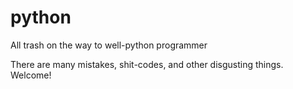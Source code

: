 # python
All trash on the way to well-python programmer


There are many mistakes, shit-codes, and other disgusting things.
Welcome!

